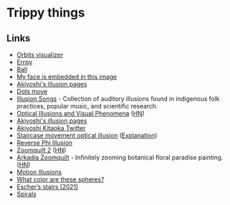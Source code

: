 # Trippy things

## Links

- [Orbits visualizer](http://iacopoapps.appspot.com/hopalongwebgl/)
- [Errpy](http://erppy.co/)
- [Ball](https://twitter.com/muratpak/status/707000564798722048)
- [My face is embedded in this image](https://twitter.com/AkiyoshiKitaoka/status/1256778042086526977)
- [Akiyoshi's illusion pages](http://www.ritsumei.ac.jp/~akitaoka/index-e.html)
- [Dots move](https://twitter.com/KangarooPhysics/status/1306223624567881733)
- [Illusion Songs](https://illusionsongs.tumblr.com/) - Collection of auditory illusions found in indigenous folk practices, popular music, and scientific research.
- [Optical Illusions and Visual Phenomena](https://michaelbach.de/ot/) ([HN](https://news.ycombinator.com/item?id=25045392))
- [Akiyoshi's illusion pages](http://www.ritsumei.ac.jp/~akitaoka/index-e.html)
- [Akiyoshi Kitaoka Twitter](https://twitter.com/AkiyoshiKitaoka)
- [Staircase movement optical illusion](https://twitter.com/blader/status/1330631848842588161) ([Explanation](https://www.reddit.com/r/interestingasfuck/comments/jzfmr9/this_might_be_the_strongest_optical_illusion_i/gdbm14s/?context=3))
- [Reverse Phi Illusion](https://michaelbach.de/ot/mot-reversePhi/)
- [Zoomquilt 2](http://zoomquilt2.com/) ([HN](https://news.ycombinator.com/item?id=25557627))
- [Arkadia Zoomquilt](http://arkadia.xyz/) - Infinitely zooming botanical floral paradise painting. ([HN](https://news.ycombinator.com/item?id=26078677))
- [Motion Illusions](https://jake.vision/blog/motion-illusions)
- [What color are these spheres?](https://www.syfy.com/syfywire/another-brain-frying-optical-illusion-what-color-are-these-spheres)
- [Escher’s stairs (2021)](http://www.neverendingbooks.org/eschers-stairs)
- [Spirals](https://isohedral.ca/other/Spirals/)
